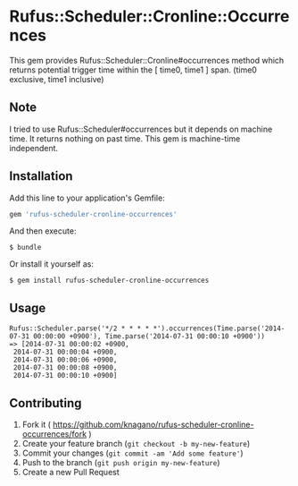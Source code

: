 # Rufus::Scheduler::Cronline::Occurrences

This gem provides Rufus::Scheduler::Cronline#occurrences method which
returns potential trigger time within the [ time0, time1 ] span.
(time0 exclusive, time1 inclusive)

## Note

I tried to use Rufus::Scheduler#occurrences but it depends on machine time.
It returns nothing on past time.
This gem is machine-time independent.

## Installation

Add this line to your application's Gemfile:

```ruby
gem 'rufus-scheduler-cronline-occurrences'
```

And then execute:

    $ bundle

Or install it yourself as:

    $ gem install rufus-scheduler-cronline-occurrences

## Usage

```
Rufus::Scheduler.parse('*/2 * * * * *').occurrences(Time.parse('2014-07-31 00:00:00 +0900'), Time.parse('2014-07-31 00:00:10 +0900'))
=> [2014-07-31 00:00:02 +0900,
 2014-07-31 00:00:04 +0900,
 2014-07-31 00:00:06 +0900,
 2014-07-31 00:00:08 +0900,
 2014-07-31 00:00:10 +0900]
```

## Contributing

1. Fork it ( https://github.com/knagano/rufus-scheduler-cronline-occurrences/fork )
2. Create your feature branch (`git checkout -b my-new-feature`)
3. Commit your changes (`git commit -am 'Add some feature'`)
4. Push to the branch (`git push origin my-new-feature`)
5. Create a new Pull Request
